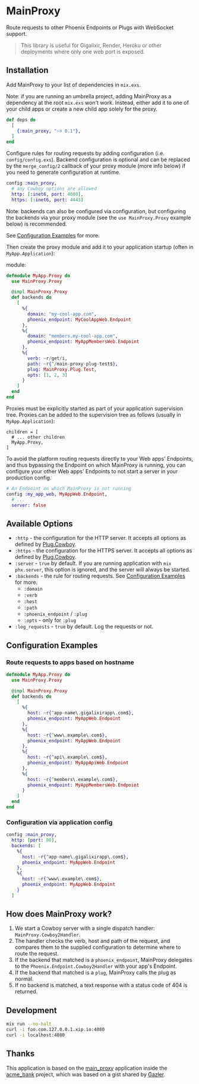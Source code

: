 # MainProxy

<!-- MDOC !-->

Route requests to other Phoenix Endpoints or Plugs with WebSocket support.

> This library is useful for Gigalixir, Render, Heroku or other deployments where only one web port is exposed.

## Installation

Add MainProxy to your list of dependencies in `mix.exs`.

Note: if you are running an umbrella project, adding MainProxy as a dependency at the root `mix.exs` won't work. Instead, either add it to one of your child apps or create a new child app solely for the proxy.

```elixir
def deps do
  [
    {:main_proxy, "~> 0.1"},
  ]
end
```

Configure rules for routing requests by adding configuration (i.e.
`config/config.exs`). Backend configuration is optional and can be replaced by
the `merge_config/2` callback of your proxy module (more info below) if you need
to generate configuration at runtime.

```elixir
config :main_proxy,
  # any Cowboy options are allowed
  http: [:inet6, port: 4080],
  https: [:inet6, port: 4443]
```

Note: backends can also be configured via configuration, but configuring the
backends via your proxy module (see the `use MainProxy.Proxy` example below)
is recommended.

See [Configuration Examples](#module-configuration-examples) for more.

Then create the proxy module and add it to your application startup (often in `MyApp.Application`):

module:
``` elixir
defmodule MyApp.Proxy do
  use MainProxy.Proxy

  @impl MainProxy.Proxy
  def backends do
    [
      %{
        domain: "my-cool-app.com",
        phoenix_endpoint: MyCoolAppWeb.Endpoint
      },
      %{
        domain: "members.my-cool-app.com",
        phoenix_endpoint: MyAppMembersWeb.Endpoint
      },
      %{
        verb: ~r/get/i,
        path: ~r{^/main-proxy-plug-test$},
        plug: MainProxy.Plug.Test,
        opts: [1, 2, 3]
      }
    ]
  end
end
```

Proxies must be explicitly started as part of your application supervision tree.
Proxies can be added to the supervision tree as follows (usually in `MyApp.Application`):

    children = [
      # ... other children
      MyApp.Proxy,
    ]

To avoid the platform routing requests directly to your Web apps' Endpoints, and thus bypassing the Endpoint on which MainProxy is running, you can configure your other Web apps' Endpoints to not start a server in your production config.

```elixir
# An Endpoint on which MainProxy is not running
config :my_app_web, MyAppWeb.Endpoint,
  # ...
  server: false
```

## Available Options

- `:http` - the configuration for the HTTP server. It accepts all options as defined by [Plug.Cowboy](https://hexdocs.pm/plug_cowboy/).
 - `:https` - the configuration for the HTTPS server. It accepts all options as defined by [Plug.Cowboy](https://hexdocs.pm/plug_cowboy/).
 - `:server` - `true` by default. If you are running application with `mix phx.server`, this option is ignored, and the server will always be started.
 - `:backends` - the rule for routing requests. See [Configuration Examples](#configuration-examples) for more.
   - `:domain`
   - `:verb`
   - `:host`
   - `:path`
   - `:phoenix_endpoint` / `:plug`
   - `:opts` - only for `:plug`
 - `:log_requests` - `true` by default. Log the requests or not.

<a id="module-configuration-examples"></a>
## Configuration Examples

### Route requests to apps based on hostname

```elixir
defmodule MyApp.Proxy do
  use MainProxy.Proxy

  @impl MainProxy.Proxy
  def backends do
    [
      %{
        host: ~r{^app-name\.gigalixirapp\.com$},
        phoenix_endpoint: MyAppWeb.Endpoint
      },
      %{
        host: ~r{^www\.example\.com$},
        phoenix_endpoint: MyAppWeb.Endpoint
      },
      %{
        host: ~r{^api\.example\.com$},
        phoenix_endpoint: MyAppApiWeb.Endpoint
      },
      %{
        host: ~r{^members\.example\.com$},
        phoenix_endpoint: MyAppMembersWeb.Endpoint
      }
    ]
  end
end
```

### Configuration via application config

``` elixir
config :main_proxy,
  http: [port: 80],
  backends: [
    %{
      host: ~r{^app-name\.gigalixirapp\.com$},
      phoenix_endpoint: MyAppWeb.Endpoint
    },
    %{
      host: ~r{^www\.example\.com$},
      phoenix_endpoint: MyAppWeb.Endpoint
    }
  ]
```

<!-- MDOC !-->

## How does MainProxy work?

1. We start a Cowboy server with a single dispatch handler: `MainProxy.Cowboy2Handler`.
2. The handler checks the verb, host and path of the request, and compares them to the supplied configuration to determine where to route the request.
3. If the backend that matched is a `phoenix_endpoint`, MainProxy delegates to the `Phoenix.Endpoint.Cowboy2Handler` with your app's Endpoint.
4. If the backend that matched is a `plug`, MainProxy calls the plug as normal.
5. If no backend is matched, a text response with a status code of 404 is returned.

## Development

```bash
mix run --no-halt
curl -i foo.com.127.0.0.1.xip.io:4080
curl -i localhost:4080
```

## Thanks

 This application is based on the [main_proxy](https://github.com/wojtekmach/acme_bank/tree/master/apps/main_proxy) application inside the [acme_bank](https://github.com/wojtekmach/acme_bank) project, which was based on a gist shared by [Gazler](https://github.com/Gazler).
